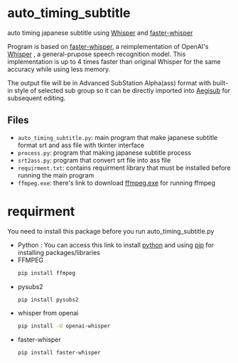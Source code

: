 # auto_timing_subtitle

auto timing japanese subtitle using [Whisper](https://github.com/openai/whisper) and [faster-whisper](https://github.com/SYSTRAN/faster-whisper)

Program is based on [faster-whisper](https://github.com/SYSTRAN/faster-whisper), a reimplementation of OpenAI's [Whisper](https://github.com/openai/whisper) , a general-prupose speech recognition model. This implementation is up to 4 times faster than original Whisper for the same accuracy while using less memory.

The output file will be in Advanced SubStation Alpha(ass) format with built-in style of selected sub group so it can be directly imported into [Aegisub](https://github.com/Aegisub/Aegisub) for subsequent editing.
## Files
- `auto_timing_subtitle.py`: main program that make japanese subtitle format srt and ass file with tkinter interface
- `process.py`: program that making japanese subtitle process
- `srt2ass.py`: program that convert srt file into ass file
- `requirment.txt`: contains requirment library that must be installed before running the main program
- `ffmpeg.exe`: there's link to download [ffmpeg.exe](https://drive.google.com/file/d/1yQBdXjjCHrxwjbNHvmFazyVv3Mh0ucOa/view?usp=sharing) for running ffmpeg
# requirment
You need to install this package before you run auto_timing_subtitle.py
* Python : You can access this link to install [python](https://www.python.org/downloads/) and using [pip](https://pypi.org/project/pip/) for installing  packages/libraries
* FFMPEG
  ```bash
  pip install ffmpeg
* pysubs2
  ```bash
  pip install pysubs2
* whisper from openai
  ```bash
  pip install -U openai-whisper
* faster-whisper
  ```bash
  pip install faster-whisper
